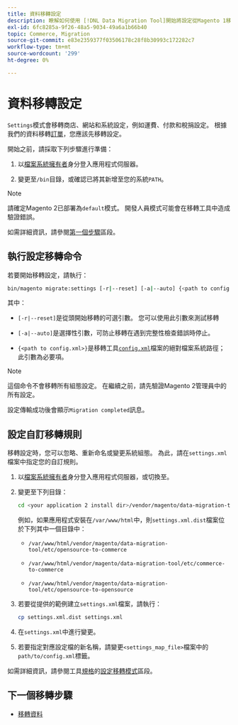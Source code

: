 ```yaml
---
title: 資料移轉設定
description: 瞭解如何使用 [!DNL Data Migration Tool]開始將設定從Magento 1移轉至Magento 2。
exl-id: 6fc8285a-9f26-48a5-9034-49a6a1b66b40
topic: Commerce, Migration
source-git-commit: e83e2359377f03506178c28f8b30993c172282c7
workflow-type: tm+mt
source-wordcount: '299'
ht-degree: 0%

---
```


# 資料移轉設定

`Settings`模式會移轉商店、網站和系統設定，例如運費、付款和稅捐設定。 根據我們的資料移轉[訂單](overview.md#migration-order)，您應該先移轉設定。

開始之前，請採取下列步驟進行準備：

1. 以[檔案系統擁有者](../../../installation/prerequisites/file-system/overview.md)身分登入應用程式伺服器。

1. 變更至`/bin`目錄，或確認已將其新增至您的系統`PATH`。

>[!NOTE]
>
>請確定Magento 2已部署為`default`模式。 開發人員模式可能會在移轉工具中造成驗證錯誤。


如需詳細資訊，請參閱[第一個步驟](overview.md#first-steps)區段。

## 執行設定移轉命令

若要開始移轉設定，請執行：

```bash
bin/magento migrate:settings [-r|--reset] [-a|--auto] {<path to config.xml>}
```

其中：

* `[-r|--reset]`是從頭開始移轉的可選引數。 您可以使用此引數來測試移轉

* `[-a|--auto]`是選擇性引數，可防止移轉在遇到完整性檢查錯誤時停止。

* `{<path to config.xml>}`是移轉工具[`config.xml`](../configure.md#configure-migration-in-vendor-folder)檔案的絕對檔案系統路徑；此引數為必要項。

>[!NOTE]
>
>這個命令不會移轉所有組態設定。 在繼續之前，請先驗證Magento 2管理員中的所有設定。


設定傳輸成功後會顯示`Migration completed`訊息。

## 設定自訂移轉規則

移轉設定時，您可以忽略、重新命名或變更系統組態。 為此，請在`settings.xml`檔案中指定您的自訂規則。

1. 以[檔案系統擁有者](../../../installation/prerequisites/file-system/overview.md)身分登入應用程式伺服器，或切換至。

1. 變更至下列目錄：

   ```bash
   cd <your application 2 install dir>/vendor/magento/data-migration-tool/etc/<edition-to-edition>
   ```

   例如，如果應用程式安裝在`/var/www/html`中，則`settings.xml.dist`檔案位於下列其中一個目錄中：

   * `/var/www/html/vendor/magento/data-migration-tool/etc/opensource-to-commerce`

   * `/var/www/html/vendor/magento/data-migration-tool/etc/commerce-to-commerce`

   * `/var/www/html/vendor/magento/data-migration-tool/etc/opensource-to-opensource`

1. 若要從提供的範例建立`settings.xml`檔案，請執行：

   ```bash
   cp settings.xml.dist settings.xml
   ```

1. 在`settings.xml`中進行變更。

1. 若要指定對應設定檔的新名稱，請變更`<settings_map_file>`檔案中的`path/to/config.xml`標籤。

如需詳細資訊，請參閱工具[規格](../technical-specification.md#settings-migration-mode)的[設定移轉模式](../technical-specification.md)區段。

## 下一個移轉步驟

* [移轉資料](data.md)
